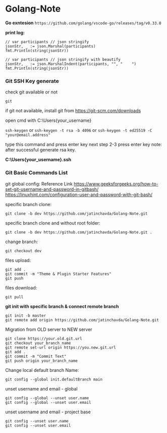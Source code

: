 # Golang-Note

**Go exntesion**
```https://github.com/golang/vscode-go/releases/tag/v0.33.0```

**print log:**
```
// var participants // json stringify
jsonStr, _ := json.Marshal(participants)
fmt.Println(string(jsonStr))
```

```
// var participants // json stringify with beautify
jsonStr, _ := json.MarshalIndent(participants, "", "    ")
fmt.Println(string(jsonStr))
```
### Git SSH Key generate

check git available or not
```
git
```

if git not available, install git from https://git-scm.com/downloads

open cmd with C:\Users\{your_username}

```ssh-keygen```
or
```ssh-keygen -t rsa -b 4096```
or
```ssh-keygen -t ed25519 -C "your@email.address"```

type this command and press enter key
next step 2-3 press enter key
note: after successful generate rsa key.

**C:\Users\{your_username}\.ssh**

### Git Basic Commands List

git global config: Reference Link
https://www.geeksforgeeks.org/how-to-set-git-username-and-password-in-gitbash/
https://linuxhint.com/configuration-user-and-password-with-git-bash/

specific branch clone:
```
git clone -b dev https://github.com/jatinchavda/Golang-Note.git
```

specific branch clone and without root folder:
```
git clone -b dev https://github.com/jatinchavda/Golang-Note.git .
```

change branch:
```
git checkout dev
```

files upload:
```
git add .
git commit -m "Theme & Plugin Starter Features"
git push
```

files download:
```
git pull
```

**git init with specific branch & connect remote branch**
```
git init -b master
git remote add origin https://github.com/jatinchavda/Golang-Note.git
```

Migration from OLD server to NEW server
```
git clone https://your.old.git.url
git checkout your_branch_name
git remote set-url origin https://you.new.git.url
git add .
git commit -m "Commit Text"
git push origin your_branch_name
```

Change local default branch Name:
```
git config --global init.defaultBranch main
```

unset username and email - global
```
git config --global --unset user.name
git config --global --unset user.email
```

unset username and email - project base
```
git config --unset user.name
git config --unset user.email
```
